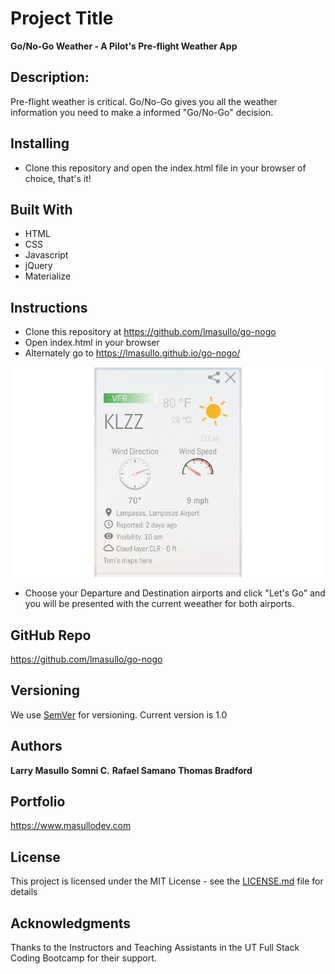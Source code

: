 # Project Title

**Go/No-Go Weather - A Pilot's Pre-flight Weather App**

## Description:

Pre-flight weather is critical. Go/No-Go gives you all the weather information you need to make a informed "Go/No-Go" decision.

## Installing

- Clone this repository and open the index.html file in your browser of choice, that's it!

## Built With

- HTML
- CSS
- Javascript
- jQuery
- Materialize

## Instructions

- Clone this repository at https://github.com/lmasullo/go-nogo
- Open index.html in your browser
- Alternately go to https://lmasullo.github.io/go-nogo/

![alt text](assets/images/gonogo.png "Home Page")

- Choose your Departure and Destination airports and click "Let's Go" and you will be presented with the current weeather for both airports.

## GitHub Repo
https://github.com/lmasullo/go-nogo

## Versioning

We use [SemVer](http://semver.org/) for versioning. 
Current version is 1.0

## Authors

**Larry Masullo**
**Somni C.**
**Rafael Samano**
**Thomas Bradford**

## Portfolio
https://www.masullodev.com

## License

This project is licensed under the MIT License - see the [LICENSE.md](LICENSE.md) file for details

## Acknowledgments

Thanks to the Instructors and Teaching Assistants in the UT Full Stack Coding Bootcamp for their support.
